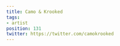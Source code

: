```yaml
---
title: Camo & Krooked
tags:
- artist
position: 131
twitter: https://twitter.com/camokrooked
---
```


